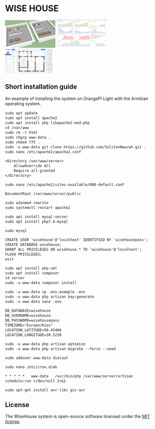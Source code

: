 # WISE HOUSE
<p>
<img src="logo.png" width="33%">
<img src="logo_2.png" width="33%">
<img src="logo_3.png" width="33%">
</p>

## Short installation guide

An example of installing the system on OrangePi Light with the Armbian operating system.

```
sudo apt update
sudo apt install apache2
sudo apt install php libapache2-mod-php
cd /var/www
sudo rm -r html
sudo chgrp www-data .
sudo chmod 775 .
sudo -u www-data git clone https://github.com/SolitonNew/wh.git .
sudo nano /etc/apache2/apache2.conf
```
```
<Directory /var/www/server>
	AllowOverride All
	Require all granted
</Directory>
```
```
sudo nano /etc/apache2/sites-available/000-default.conf
```
```
DocumentRoot /var/www/server/public
```
```
sudo a2enmod rewrite
sudo systemctl restart apache2
```
```
sudo apt install mysql-server
sudo apt install php7.4-mysql
```
```
sudo mysql
```
```
CREATE USER 'wisehouse'@'localhost' IDENTIFIED BY 'wisehousepass';
CREATE DATABASE wisehouse;
GRANT ALL PRIVILEGES ON wisehouse.* TO 'wisehouse'@'localhost';
FLUSH PRIVILEGES;
exit
```
```
sudo apt install php-xml
sudo apt install composer
cd server
sudo -u www-data composer install
```
```
sudo -u www-data cp .env.example .env
sudo -u www-data php artisan key:generate
sudo -u www-data nano .env
```
```
DB_DATABASE=wisehouse
DB_USERNAME=wisehouse
DB_PASSWORD=wisehousepass
TIMEZONE="Europe/Kiev"
LOCATION_LATITUDE=50.45466
LOCATION_LONGITUDE=30.5238
```
```
sudo -u www-data php artisan optimize
sudo -u www-data php artisan migrate --force --seed
```
```
sudo adduser www-data dialout
```
```
sudo nano /etc/cron.d/wh
```
```
* * * * *   www-data   /usr/bin/php /var/www/server/artisan schedule:run >/dev/null 2>&1
```
```
sudo apt-get install avr-libc gcc-avr
```

## License

The WiseHouse system is open-source software licensed under the [MIT license](https://opensource.org/licenses/MIT).

